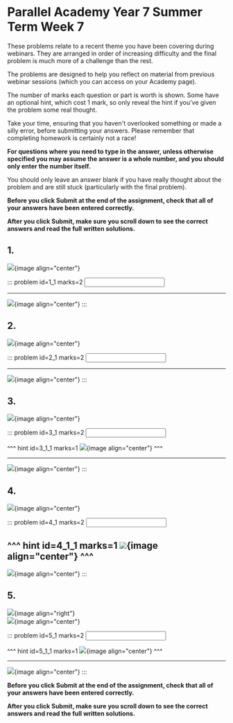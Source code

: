 # Parallel Academy Year 7 Summer Term Week 7

These problems relate to a recent theme you have been covering during webinars. They are arranged in order of increasing difficulty and the final problem is much more of a challenge than the rest.  

The problems are designed to help you reflect on material from previous webinar sessions (which you can access on your Academy page).  

The number of marks each question or part is worth is shown. Some have an optional hint, which cost 1 mark, so only reveal the hint if you’ve given the problem some real thought.   

Take your time, ensuring that you haven't overlooked something or made a silly error, before submitting your answers. Please remember that completing homework is certainly not a race!  

**For questions where you need to type in the answer, unless otherwise specified you may assume the answer is a whole number, and you should only enter the number itself.**  

You should only leave an answer blank if you have really thought about the problem and are still stuck (particularly with the final problem).  

**Before you click Submit at the end of the assignment, check that all of your answers have been entered correctly.** 
  
**After you click Submit, make sure you scroll down to see the correct answers and read the full written solutions.** 

## 1.	
![](/resources/webinar-7sum-week-8/q1.png){image align="center"}  

::: problem id=1_1 marks=2
<input type="number" solution="216"/>  

---

![](/resources/webinar-7sum-week-8/s1.png){image align="center"}
:::  


## 2.
![](/resources/webinar-7sum-week-8/q2.png){image align="center"}  

::: problem id=2_1 marks=2
<input type="number" solution="5"/>  

---

![](/resources/webinar-7sum-week-8/s2.png){image align="center"}
:::  


## 3.
![](/resources/webinar-7sum-week-8/q3.png){image align="center"}  

::: problem id=3_1 marks=2
<input type="number" solution="4"/>  

^^^ hint id=3_1_1 marks=1
![](/resources/webinar-7sum-week-8/h3.png){image align="center"} 
^^^ 

---

![](/resources/webinar-7sum-week-8/s3.png){image align="center"}
:::  


## 4.
![](/resources/webinar-7sum-week-8/q4.png){image align="center"}  

::: problem id=4_1 marks=2
<input type="number" solution="6"/>  

^^^ hint id=4_1_1 marks=1
![](/resources/webinar-7sum-week-8/h4.png){image align="center"} 
^^^  
---

![](/resources/webinar-7sum-week-8/s4.png){image align="center"}
:::  


## 5.
![](/resources/academy-4-week-2/4-skull.png){image align="right"}  
![](/resources/webinar-7sum-week-8/q5.png){image align="center"}  

::: problem id=5_1 marks=2
<input type="number" solution="12"/>  

^^^ hint id=5_1_1 marks=1
![](/resources/webinar-7sum-week-8/h5.png){image align="center"} 
^^^  

---

![](/resources/webinar-7sum-week-8/s5.png){image align="center"}
::: 

**Before you click Submit at the end of the assignment, check that all of your answers have been entered correctly.** 
  
**After you click Submit, make sure you scroll down to see the correct answers and read the full written solutions.**  
